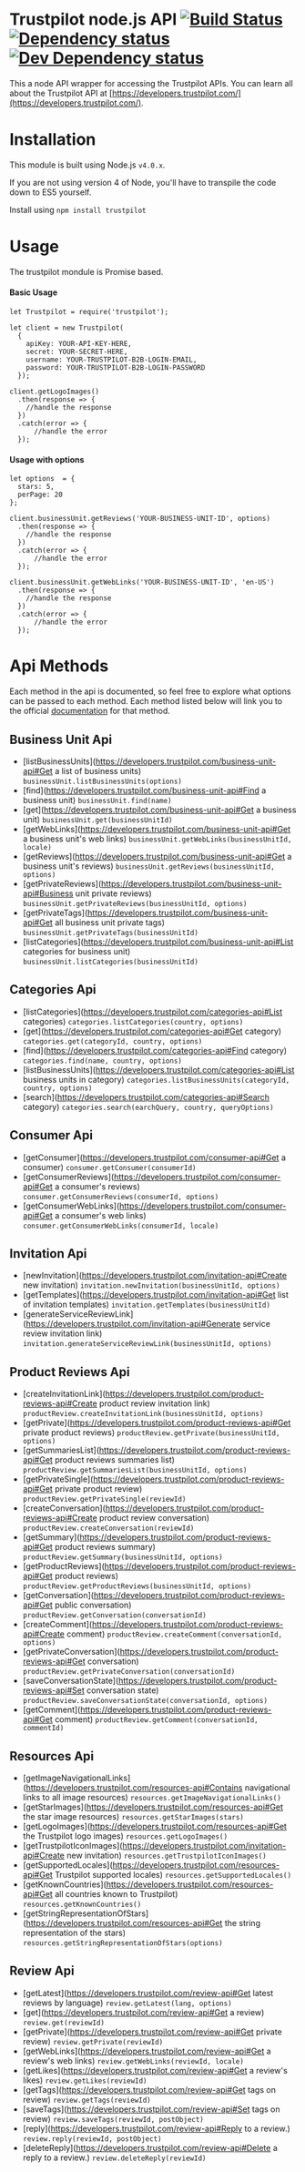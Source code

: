 # Trustpilot node.js API  [![Build Status][travis-image]][travis-url] [![Dependency status][david-dm-image]][david-dm-url] [![Dev Dependency status][david-dm-dev-image]][david-dm-dev-url]

This a node API wrapper for accessing the Trustpilot APIs. You can learn all about the Trustpilot API at [https://developers.trustpilot.com/](https://developers.trustpilot.com/).


# Installation
This module is built using Node.js `v4.0.x`.

If you are not using version 4 of Node, you'll have to transpile the code down to ES5 yourself.

Install using `npm install trustpilot`

# Usage
The trustpilot mondule is Promise based.

#### Basic Usage
```
let Trustpilot = require('trustpilot');

let client = new Trustpilot(
  {
    apiKey: YOUR-API-KEY-HERE,
    secret: YOUR-SECRET-HERE,
    username: YOUR-TRUSTPILOT-B2B-LOGIN-EMAIL,
    password: YOUR-TRUSTPILOT-B2B-LOGIN-PASSWORD
  });

client.getLogoImages()
  .then(response => {
    //handle the response
  })
  .catch(error => {
      //handle the error
  });
```

#### Usage with options
```
let options  = {
  stars: 5,
  perPage: 20
};

client.businessUnit.getReviews('YOUR-BUSINESS-UNIT-ID', options)
  .then(response => {
    //handle the response
  })
  .catch(error => {
      //handle the error
  });
```

```
client.businessUnit.getWebLinks('YOUR-BUSINESS-UNIT-ID', 'en-US')
  .then(response => {
    //handle the response
  })
  .catch(error => {
      //handle the error
  });
```

# Api Methods
  Each method in the api is documented, so feel free to explore what options can be passed to each method.
  Each method listed below will link you to the official [documentation](https://developers.trustpilot.com/) for that method.

## Business Unit Api
  - [listBusinessUnits](https://developers.trustpilot.com/business-unit-api#Get a list of business units) `businessUnit.listBusinessUnits(options)`
  - [find](https://developers.trustpilot.com/business-unit-api#Find a business unit) `businessUnit.find(name)`
  - [get](https://developers.trustpilot.com/business-unit-api#Get a business unit) `businessUnit.get(businessUnitId)`
  - [getWebLinks](https://developers.trustpilot.com/business-unit-api#Get a business unit's web links) `businessUnit.getWebLinks(businessUnitId, locale)`
  - [getReviews](https://developers.trustpilot.com/business-unit-api#Get a business unit's reviews) `businessUnit.getReviews(businessUnitId, options)`
  - [getPrivateReviews](https://developers.trustpilot.com/business-unit-api#Business unit private reviews) `businessUnit.getPrivateReviews(businessUnitId, options)`
  - [getPrivateTags](https://developers.trustpilot.com/business-unit-api#Get all business unit private tags) `businessUnit.getPrivateTags(businessUnitId)`
  - [listCategories](https://developers.trustpilot.com/business-unit-api#List categories for business unit) `businessUnit.listCategories(businessUnitId)`

## Categories Api
  - [listCategories](https://developers.trustpilot.com/categories-api#List categories) `categories.listCategories(country, options)`
  - [get](https://developers.trustpilot.com/categories-api#Get category) `categories.get(categoryId, country, options)`
  - [find](https://developers.trustpilot.com/categories-api#Find category) `categories.find(name, country, options)`
  - [listBusinessUnits](https://developers.trustpilot.com/categories-api#List business units in category) `categories.listBusinessUnits(categoryId, country, options)`
  - [search](https://developers.trustpilot.com/categories-api#Search category) `categories.search(earchQuery, country, queryOptions)`

## Consumer Api
  - [getConsumer](https://developers.trustpilot.com/consumer-api#Get a consumer) `consumer.getConsumer(consumerId)`
  - [getConsumerReviews](https://developers.trustpilot.com/consumer-api#Get a consumer's reviews) `consumer.getConsumerReviews(consumerId, options)`
  - [getConsumerWebLinks](https://developers.trustpilot.com/consumer-api#Get a consumer's web links) `consumer.getConsumerWebLinks(consumerId, locale)`


## Invitation Api
  - [newInvitation](https://developers.trustpilot.com/invitation-api#Create new invitation) `invitation.newInvitation(businessUnitId, options)`
  - [getTemplates](https://developers.trustpilot.com/invitation-api#Get list of invitation templates) `invitation.getTemplates(businessUnitId)`
  - [generateServiceReviewLink](https://developers.trustpilot.com/invitation-api#Generate service review invitation link) `invitation.generateServiceReviewLink(businessUnitId, options)`

## Product Reviews Api
  - [createInvitationLink](https://developers.trustpilot.com/product-reviews-api#Create product review invitation link) `productReview.createInvitationLink(businessUnitId, options)`
  - [getPrivate](https://developers.trustpilot.com/product-reviews-api#Get private product reviews) `productReview.getPrivate(businessUnitId, options)`
  - [getSummariesList](https://developers.trustpilot.com/product-reviews-api#Get product reviews summaries list) `productReview.getSummariesList(businessUnitId, options)`
  - [getPrivateSingle](https://developers.trustpilot.com/product-reviews-api#Get private product review) `productReview.getPrivateSingle(reviewId)`
  - [createConversation](https://developers.trustpilot.com/product-reviews-api#Create product review conversation) `productReview.createConversation(reviewId)`
  - [getSummary](https://developers.trustpilot.com/product-reviews-api#Get product reviews summary) `productReview.getSummary(businessUnitId, options)`
  - [getProductReviews](https://developers.trustpilot.com/product-reviews-api#Get product reviews) `productReview.getProductReviews(businessUnitId, options)`
  - [getConversation](https://developers.trustpilot.com/product-reviews-api#Get public conversation) `productReview.getConversation(conversationId)`
  - [createComment](https://developers.trustpilot.com/product-reviews-api#Create comment) `productReview.createComment(conversationId, options)`
  - [getPrivateConversation](https://developers.trustpilot.com/product-reviews-api#Get conversation) `productReview.getPrivateConversation(conversationId)`
  - [saveConversationState](https://developers.trustpilot.com/product-reviews-api#Set conversation state) `productReview.saveConversationState(conversationId, options)`
  - [getComment](https://developers.trustpilot.com/product-reviews-api#Get comment) `productReview.getComment(conversationId, commentId)`

## Resources Api
  - [getImageNavigationalLinks](https://developers.trustpilot.com/resources-api#Contains navigational links to all image resources) `resources.getImageNavigationalLinks()`
  - [getStarImages](https://developers.trustpilot.com/resources-api#Get the star image resources) `resources.getStarImages(stars)`
  - [getLogoImages](https://developers.trustpilot.com/resources-api#Get the Trustpilot logo images) `resources.getLogoImages()`
  - [getTrustpilotIconImages](https://developers.trustpilot.com/invitation-api#Create new invitation) `resources.getTrustpilotIconImages()`
  - [getSupportedLocales](https://developers.trustpilot.com/resources-api#Get Trustpilot supported locales) `resources.getSupportedLocales()`
  - [getKnownCountries](https://developers.trustpilot.com/resources-api#Get all countries known to Trustpilot) `resources.getKnownCountries()`
  - [getStringRepresentationOfStars](https://developers.trustpilot.com/resources-api#Get the string representation of the stars) `resources.getStringRepresentationOfStars(options)`

## Review Api
  - [getLatest](https://developers.trustpilot.com/review-api#Get latest reviews by language) `review.getLatest(lang, options)`
  - [get](https://developers.trustpilot.com/review-api#Get a review) `review.get(reviewId)`
  - [getPrivate](https://developers.trustpilot.com/review-api#Get private review) `review.getPrivate(reviewId)`
  - [getWebLinks](https://developers.trustpilot.com/review-api#Get a review's web links) `review.getWebLinks(reviewId, locale)`
  - [getLikes](https://developers.trustpilot.com/review-api#Get a review's likes) `review.getLikes(reviewId)`
  - [getTags](https://developers.trustpilot.com/review-api#Get tags on review) `review.getTags(reviewId)`
  - [saveTags](https://developers.trustpilot.com/review-api#Set tags on review) `review.saveTags(reviewId, postObject)`
  - [reply](https://developers.trustpilot.com/review-api#Reply to a review.) `review.reply(reviewId, postObject)`
  - [deleteReply](https://developers.trustpilot.com/review-api#Delete a reply to a review.) `review.deleteReply(reviewId)`



[travis-url]: https://travis-ci.org/trustpilot/trustpilot-node-sdk
[travis-image]: http://img.shields.io/travis/trustpilot/trustpilot-node-sdk.svg
[david-dm-url]:https://david-dm.org/trustpilot/trustpilot-node-sdk
[david-dm-image]:https://david-dm.org/trustpilot/trustpilot-node-sdk.svg
[david-dm-dev-url]:https://david-dm.org/trustpilot/trustpilot-node-sdk#info=devDependencies
[david-dm-dev-image]:https://david-dm.org/trustpilot/trustpilot-node-sdk/dev-status.svg
